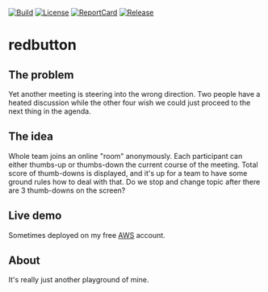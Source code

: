 [![Build][Build-Status-Image]][Build-Status-Url]
[![License][License-Image]][License-Url]
[![ReportCard][ReportCard-Image]][ReportCard-Url]
[![Release][Release-Image]][Release-Url]

# redbutton

## The problem
Yet another meeting is steering into the wrong direction. Two people have a heated discussion while the other four
wish we could just proceed to the next thing in the agenda.

## The idea
Whole team joins an online "room" anonymously. Each participant can either thumbs-up or thumbs-down the current 
course of the meeting. Total score of thumb-downs is displayed, and it's up for a team to have some ground rules
how to deal with that. Do we stop and change topic after there are 3 thumb-downs on the screen? 

## Live demo
Sometimes deployed on my free [AWS](http://redbutton.never-crashed.com) account.

## About
It's really just another playground of mine.


[License-Url]: https://raw.githubusercontent.com/viktorasm/redbutton/master/LICENSE
[License-Image]: https://img.shields.io/:license-mit-blue.svg
[ReportCard-Url]: http://goreportcard.com/report/viktorasm/redbutton
[ReportCard-Image]: http://goreportcard.com/badge/viktorasm/redbutton
[Build-Status-Url]: http://travis-ci.org/viktorasm/redbutton
[Build-Status-Image]: https://img.shields.io/travis/viktorasm/redbutton.svg
[Release-Url]: https://github.com/viktorasm/redbutton/releases/tag/v0.1
[Release-image]: http://img.shields.io/badge/release-v0.1-1eb0fc.svg